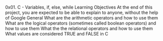 0x01. C - Variables, if, else, while
Learning Objectives
At the end of this project, you are expected to be able to explain to anyone, without the help of Google
General
What are the arithmetic operators and how to use them
What are the logical operators (sometimes called boolean operators) and how to use them
What the the relational operators and how to use them
What values are considered TRUE and FALSE in C
